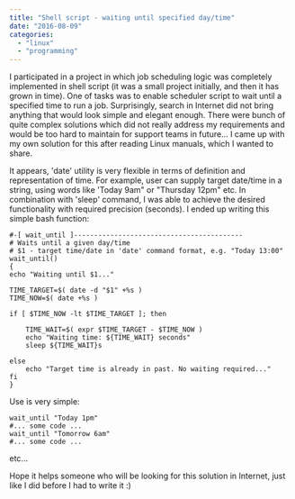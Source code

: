 ```yaml
---
title: "Shell script - waiting until specified day/time"
date: "2016-08-09"
categories:
  - "linux"
  - "programming"
---
```


I participated in a project in which job scheduling logic was completely
implemented in shell script (it was a small project initially, and then it has
grown in time). One of tasks was to enable scheduler script to wait until a
specified time to run a job. Surprisingly, search in Internet did not bring
anything that would look simple and elegant enough. There were bunch of quite
complex solutions which did not really address my requirements and would be too
hard to maintain for support teams in future... I came up with my own solution
for this after reading Linux manuals, which I wanted to share.

It appears, 'date' utility is very flexible in terms of definition and
representation of time. For example, user can supply target date/time in a
string, using words like 'Today 9am" or "Thursday 12pm" etc. In combination with
'sleep' command, I was able to achieve the desired functionality with required
precision (seconds). I ended up writing this simple bash function:

```shell
#-[ wait_until ]------------------------------------------
# Waits until a given day/time
# $1 - target time/date in 'date' command format, e.g. "Today 13:00"
wait_until()
{
echo "Waiting until $1..."

TIME_TARGET=$( date -d "$1" +%s )
TIME_NOW=$( date +%s )

if [ $TIME_NOW -lt $TIME_TARGET ]; then

    TIME_WAIT=$( expr $TIME_TARGET - $TIME_NOW )
    echo "Waiting time: ${TIME_WAIT} seconds"
    sleep ${TIME_WAIT}s

else
    echo "Target time is already in past. No waiting required..."
fi
}
```

Use is very simple:


```shell
wait_until "Today 1pm"
#... some code ...
wait_until "Tomorrow 6am"
#... some code ...
```
etc...

Hope it helps someone who will be looking for this solution in Internet, just
like I did before I had to write it :)
